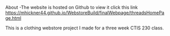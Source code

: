 

About 
-The website is hosted on Github to view it click this link https://mhickner44.github.io/WebstoreBuild/finalWebpage/threadsHomePage.html

This is a clothing webstore project I made for a three week CTIS 230 class. 


